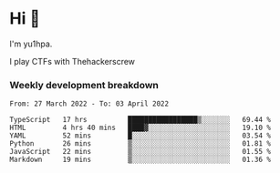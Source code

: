# Hi 👋

I'm yu1hpa.

I play CTFs with Thehackerscrew

### Weekly development breakdown

<!--START_SECTION:waka-->

```text
From: 27 March 2022 - To: 03 April 2022

TypeScript   17 hrs          █████████████████▒░░░░░░░   69.44 %
HTML         4 hrs 40 mins   ████▓░░░░░░░░░░░░░░░░░░░░   19.10 %
YAML         52 mins         █░░░░░░░░░░░░░░░░░░░░░░░░   03.54 %
Python       26 mins         ▒░░░░░░░░░░░░░░░░░░░░░░░░   01.81 %
JavaScript   22 mins         ▒░░░░░░░░░░░░░░░░░░░░░░░░   01.55 %
Markdown     19 mins         ▒░░░░░░░░░░░░░░░░░░░░░░░░   01.36 %
```

<!--END_SECTION:waka-->

